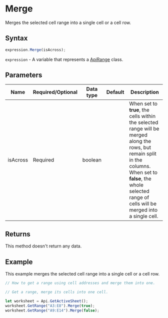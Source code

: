 # Merge

Merges the selected cell range into a single cell or a cell row.

## Syntax

```javascript
expression.Merge(isAcross);
```

`expression` - A variable that represents a [ApiRange](../ApiRange.md) class.

## Parameters

| **Name** | **Required/Optional** | **Data type** | **Default** | **Description** |
| ------------- | ------------- | ------------- | ------------- | ------------- |
| isAcross | Required | boolean |  | When set to **true**, the cells within the selected range will be merged along the rows, but remain split in the columns. When set to **false**, the whole selected range of cells will be merged into a single cell. |

## Returns

This method doesn't return any data.

## Example

This example merges the selected cell range into a single cell or a cell row.

```javascript editor-xlsx
// How to get a range using cell addresses and merge them into one.

// Get a range, merge its cells into one cell.

let worksheet = Api.GetActiveSheet();
worksheet.GetRange("A3:E8").Merge(true);
worksheet.GetRange("A9:E14").Merge(false);
```
